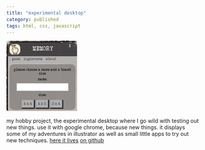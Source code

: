 ```yaml
---
title: "experimental desktop"
category: published
tags: html, css, javascript
---
```


![alt website image][website-image]

my hobby project, the experimental desktop where I go wild with
testing out new things. use it with google chrome, because new things.
it displays some of my adventures in illustrator as well as small
little apps to try out new techniques.
[here it lives][desktop-link]
[on github][github-link]

[desktop-link]: https://theuggla.github.io/desktop/source
[github-link]: https://github.com/theuggla/theuggla.github.io/desktop/source

[website-image]: ../assets/projectimages/experimentaldesktop.png